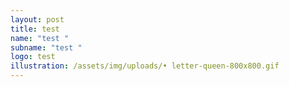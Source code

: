 ```yaml
---
layout: post
title: test
name: "test "
subname: "test "
logo: test
illustration: /assets/img/uploads/• letter-queen-800x800.gif
---
```

